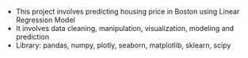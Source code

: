 <ul>
  <li>This project involves predicting housing price in Boston using Linear Regression Model</li>
  <li>It involves data cleaning, manipulation, visualization, modeling and prediction</li>
  <li>Library: pandas, numpy, plotly, seaborn, matplotlib, sklearn, scipy</li>
</ul>
